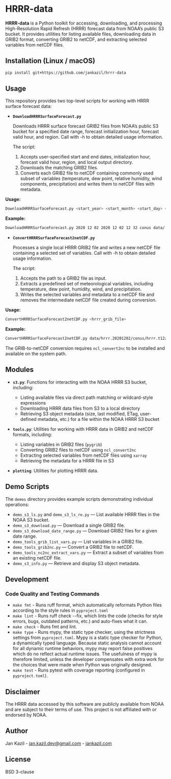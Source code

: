 # HRRR-data

**HRRR-data** is a Python toolkit for accessing, downloading, and processing High-Resolution Rapid Refresh (HRRR) forecast data from NOAA’s public S3 bucket. It provides utilities for listing available files, downloading data in GRIB2 format, converting GRIB2 to netCDF, and extracting selected variables from netCDF files.

## Installation (Linux / macOS)

```bash
pip install git+https://github.com/jankazil/hrrr-data
```

## Usage

This repository provides two top-level scripts for working with HRRR surface forecast data:

- **`DownloadHRRRSurfaceForecast.py`**  

  Downloads HRRR surface forecast GRIB2 files from NOAA’s public S3 bucket for a specified date range, forecast initialization hour, forecast valid hour, and region. Call with -h to obtain detailed usage information.  

  The script:
  1. Accepts user-specified start and end dates, initialization hour, forecast valid hour, region, and local output directory.
  2. Downloads the matching GRIB2 files.
  3. Converts each GRIB2 file to netCDF containing commonly used subset of variables (temperature, dew point, relative humidity, wind components, precipitation) and writes them to netCDF files with metadata.

**Usage:**  

```bash
DownloadHRRRSurfaceForecast.py <start_year> <start_month> <start_day> <end_year> <end_month> <end_day> <forecast_init_hour> <forecast_valid_hour> <hrrr_region> <data_dir>
```

**Example:**  

```bash
DownloadHRRRSurfaceForecast.py 2020 12 02 2020 12 02 12 32 conus data/
```

- **`ConvertHRRRSurfaceForecast2netCDF.py`**  

  Processes a single local HRRR GRIB2 file and writes a new netCDF file containing a selected set of variables. Call with -h to obtain detailed usage information.  

  The script:
  1. Accepts the path to a GRIB2 file as input.
  2. Extracts a predefined set of meteorological variables, including temperature, dew point, humidity, wind, and precipitation.
  3. Writes the selected variables and metadata to a netCDF file and removes the intermediate netCDF file created during conversion.

**Usage:**  

```bash
ConvertHRRRSurfaceForecast2netCDF.py <hrrr_grib_file>
```

**Example:**  

```bash
ConvertHRRRSurfaceForecast2netCDF.py data/hrrr.20201202/conus/hrrr.t12z.wrfsfcf32.grib2
```

The GRIB-to-netCDF conversion requires `ncl_convert2nc` to be installed and available on the system path.

## Modules

- **`s3.py`**: Functions for interacting with the NOAA HRRR S3 bucket, including:
  - Listing available files via direct path matching or wildcard-style expressions
  - Downloading HRRR data files from S3 to a local directory
  - Retrieving S3 object metadata (size, last modified, ETag, user-defined metadata, etc.) for a file within the NOAA HRRR S3 bucket

- **`tools.py`**: Utilities for working with HRRR data in GRIB2 and netCDF formats, including:
  - Listing variables in GRIB2 files (`pygrib`)
  - Converting GRIB2 files to netCDF using `ncl_convert2nc`
  - Extracting selected variables from netCDF files using `xarray`
  - Retrieving the metadata for a HRRR file in S3

- **`plotting`**: Utilities for plotting HRRR data.

## Demo Scripts

The `demos` directory provides example scripts demonstrating individual operations:

- `demo_s3_ls.py` and `demo_s3_ls_re.py` — List available HRRR files in the NOAA S3 bucket.
- `demo_s3_download.py` — Download a single GRIB2 file.
- `demo_s3_download_date_range.py` — Download GRIB2 files for a given date range.
- `demo_tools_grib_list_vars.py` — List variables in a GRIB2 file.
- `demo_tools_grib2nc.py` — Convert a GRIB2 file to netCDF.
- `demo_tools_nc2nc_extract_vars.py` — Extract a subset of variables from an existing netCDF file.
- `demo_s3_info.py` — Retrieve and display S3 object metadata.

## Development

### Code Quality and Testing Commands

- `make fmt` - Runs ruff format, which automatically reformats Python files according to the style rules in `pyproject.toml`
- `make lint` - Runs ruff check --fix, which lints the code (checks for style errors, bugs, outdated patterns, etc.) and auto-fixes what it can.
- `make check` - Runs fmt and lint.
- `make type` - Runs mypy, the static type checker, using the strictness settings from `pyproject.toml`. Mypy is a static type checker for Python, a dynamically typed language. Because static analysis cannot account for all dynamic runtime behaviors, mypy may report false positives which do no reflect actual runtime issues. The usefulness of mypy is therefore limited, unless the developer compensates with extra work for the choices that were made when Python was originally designed.
- `make test` - Runs pytest with coverage reporting (configured in `pyproject.toml`).

## Disclaimer

The HRRR data accessed by this software are publicly available from NOAA and are subject to their terms of use. This project is not affiliated with or endorsed by NOAA.

## Author
Jan Kazil - jan.kazil.dev@gmail.com - [jankazil.com](https://jankazil.com)  

## License

BSD 3-clause

